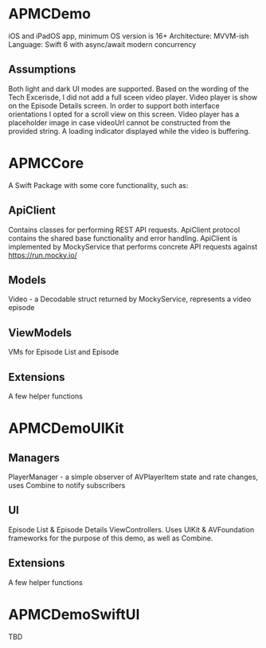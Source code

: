 # APMCDemo

iOS and iPadOS app, minimum OS version is 16+
Architecture: MVVM-ish
Language: Swift 6 with async/await modern concurrency

## Assumptions

Both light and dark UI modes are supported.
Based on the wording of the Tech Excerisde, I did not add a full sceen video player. 
Video player is show on the Episode Details screen. In order to support both interface orientations I opted for a scroll view on this screen.
Video player has a placeholder image in case videoUrl cannot be constructed from the provided string. 
A loading indicator displayed while the video is buffering. 

# APMCCore

A Swift Package with some core functionality, such as:

## ApiClient

Contains classes for performing REST API requests. 
ApiClient protocol contains the shared base functionality and error handling.
ApiClient is implemented by MockyService that performs concrete API requests against https://run.mocky.io/ 

## Models

Video - a Decodable struct returned by MockyService, represents a video episode

## ViewModels

VMs for Episode List and Episode 

## Extensions

A few helper functions


# APMCDemoUIKit

## Managers

PlayerManager - a simple observer of AVPlayerItem state and rate changes, uses Combine to notify subscribers

## UI

Episode List & Episode Details ViewControllers. Uses UIKit & AVFoundation frameworks for the purpose of this demo, as well as Combine.

## Extensions

A few helper functions


# APMCDemoSwiftUI

TBD
